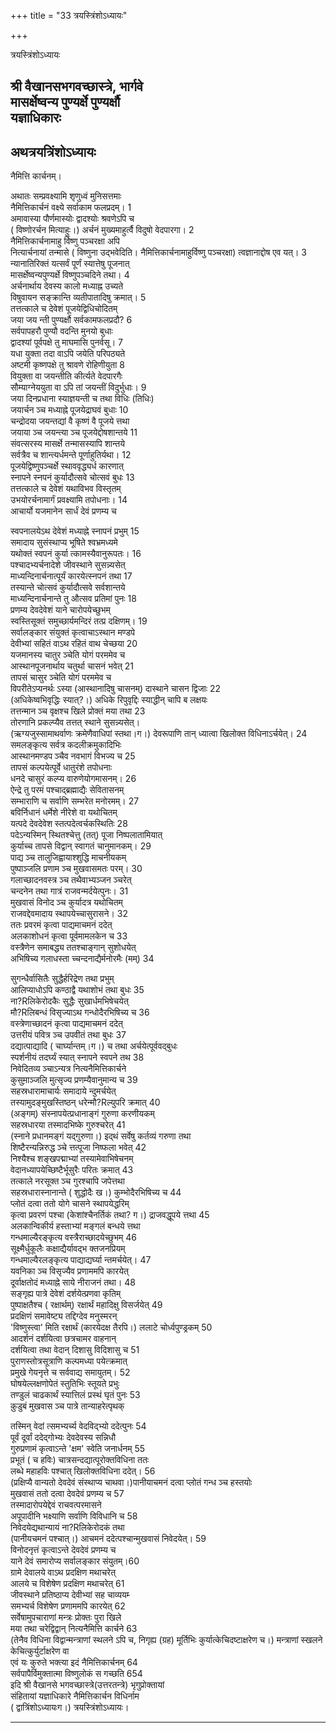 +++
title = "33 त्रयस्त्रिंशोऽध्यायः"

+++





त्रयस्त्रिंशोऽध्यायः  




श्री वैखानसभगवच्छास्त्रे, भार्गवे  
मासर्क्षेष्वन्य पुण्यर्क्षे पुण्यर्क्षौ  
यज्ञाधिकारः  
----------------  
  
अथत्रयत्रिंशोऽध्यायः  
--------------------  
नैमित्ति कार्चनम्।  
  
अथातः सम्प्रवक्ष्यामि शृणुध्वं मुनिसत्तमाः  
नैमित्तिकार्चनं वक्ष्ये सर्वाकाम फलप्रदम्। 1  
अमावास्या पौर्णमास्योः द्वादश्योः श्रवणेऽपि च  
( विष्णोरर्चन मित्याहुः।) अर्चनं मुख्यमाहुर्त्वै विदुषो वेदपारगा। 2  
नैमित्तिकार्चनामाहु र्विष्णु पञ्चरक्षा अपि  
नित्यार्चनायां तन्मासे ( विष्णुना उद्भवेदिति। नैमित्तिकार्चनामाहुर्विष्णु पञ्चरक्षा) त्वज्ञानाद्दोष एव यत्। 3  
न्यानातिरिक्तं यत्सर्वं पूर्णं स्यात्तेषु पूजनात्  
मासर्क्षेष्वन्यपुण्यर्क्षे विष्णुपञ्चदिने तथा। 4  
अर्चनार्थाय देवस्य कालो मध्याह्न उच्यते  
विषुवायन सङ्क्रान्ति व्यतीपातादिषु क्रमात्। 5  
तत्तत्काले च देवेशं पूजयेद्विधिचोदितम्  
जया जय न्ती पुण्यर्क्षौ सर्वकामफलप्रदौ? 6  
सर्वपापहरौ पुण्यौ वदन्ति मुनयो बुधाः  
द्वादश्यां पूर्वपक्षे तु माघमासि पुनर्वसू। 7  
यधा युक्ता तदा वाऽपि जयेति परिपठ्यते  
अष्टमी कृष्णपक्षे तु श्रावणे रोहिणीयुता 8  
वियुक्ता वा जयन्तीति कीर्त्यते वेदपारगैः  
सौम्याग्नेययुता वा ऽपि तां जयन्तीं विदुर्भुधाः। 9  
जया दिनप्रधाना स्याज्ञयन्ती च तथा विधिः (तिधिः)  
जयार्चन ञ्च मध्याह्ने पूजयेद्राघवं बुधाः 10  
चन्द्रोदया जयन्तद्यां वै कृष्णं वै पूजये त्तथा  
जयाया ञ्च जयन्त्या ञ्च पूजयेद्दोषशान्तये 11  
संवत्सरस्य मासर्क्षे तन्मासस्यापि शान्तये  
सर्वत्रैव च शान्त्यर्धमन्ते पूर्णाहुतिर्यथा। 12  
पूजयेद्विष्णुपञ्चर्क्षे स्थाववृद्ध्यर्ध कारणात्  
स्नापने स्नपनं कुर्यादौत्सवे चोत्सवं बुधः 13  
तत्तत्काले च देवेशं यथाविभव विस्तृतम्  
उभयोरर्चनामार्गं प्रवक्ष्यामि तपोधनाः। 14  
आचार्यो यजमानेन सार्धं देवं प्रणम्य च  
  
  
स्वपनालयेऽथ देवेशं मध्याह्ने स्नापनं प्रभुम् 15  
समादाय सुसंस्थाप्य भूषिते श्वभ्रमध्यमे  
यथोक्तं स्वपनं कुर्या त्कामस्यैवानुरूपतः। 16  
पश्चादभ्यर्चनादेशे जीवस्थाने सुसन्न्यसेत्  
माध्यन्दिनार्चनात्पूर्यं कारयेत्स्नपनं तथा 17  
तस्यान्ते चोत्सवं कुर्यादौत्सवे सर्वशान्तये  
माध्यन्दिनार्चनान्ते तु औत्सव प्रतिमां पुनः 18  
प्रणम्य देवदेवेशं याने चारोपयेच्छुभम्  
स्वस्तिसूक्तं समुच्छार्यमन्दिरं तत्प्र दक्षिणम्। 19  
सर्वालङ्कार संयुक्तं कृत्वाचाऽस्थान मण्डपे  
देवीभ्यां सहितं वाऽथ रहितं वाथ चेच्छया 20  
यजमानस्य चातुर ञ्चेति योगं परममेव च  
आस्थानपूजनार्थाय चतुर्था चासनं भवेत् 21  
तापसं चासुर ञ्चेति योगं परममेव च  
विपरीतेऽप्यनर्थः ऽस्या (आस्थानादिषु चासनम्) दास्थाने चासन द्विजाः 22  
(अधिकेष्वभिवृद्धिः स्यात्?।) अधिके रिपुवृद्दिः स्याद्धीन् चापि ब लक्षयः  
तत्तन्मान ञ्च वृक्षश्च खिले प्रोक्तं मया तथा 23  
तोरणानि प्रकल्प्यैव तत्तत् स्थाने सुसन्न्यसेत्।  
(ऋग्यजुस्सामाथर्वाणः क्रमेणैवाधिपां स्तथा।ग।) देवरूपाणि तान् ध्यात्वा खिलोक्त विधिनाऽर्चयेत्। 24  
समलङ्कृत्य सर्वत्र कदलीक्रमुकादिभिः  
आस्थानमण्डप ञ्चैव नवभागं विभज्य च 25  
तापसं कल्पयेत्पूर्वे धातुरंशे तपोधनाः  
धनदे चासुरं कल्प्य वारुणेयोगमासनम्। 26  
ऐन्द्रे तु परमं पश्चाद्ब्रह्माद्यैः सेवितासनम्  
सम्भाराणि च सर्वाणि सम्भरेत मनोरमम्। 27  
बविर्निधानं धर्मेशे नीरेशे वा यथोचितम्  
यत्पदे देवदेवेश स्तत्पदेत्वर्चकस्थितिः 28  
पदेऽन्यस्मिन् स्थितश्चेत्तु (तत्) पूजा निष्पलातामियात्  
कुर्याच्च तापसे विद्वान् स्वागतं चानुमानकम्। 29  
पाद्य ञ्च तालुजिह्वायाश्शुद्धि माचनीयकम्  
पुष्पाञ्जलि प्रणाम ञ्च मुखवासमतः परम्। 30  
गलाच्छादनवस्त्र ञ्च तथैवाभ्यञ्जन ञ्चरेत्  
चन्दनेन तथा गात्रं राजवन्मर्दयेत्पुनः। 31  
मुखवासं विनोद ञ्च कुर्यादत्र यथोचितम्  
राजवद्देवमादाय स्थापयेच्चासुरासने। 32  
ततः प्रवरमं कृत्वा पाद्यमाचमनं ददेत्  
अलकाशोधनं कृत्वा पूर्वमामलकेन च 33  
वस्त्रैणेन समाबद्ध्य ततश्चाङ्गान् सुशोधयेत्  
अभिषिच्य गलाधस्ता च्चन्दनाद्यैर्मनोरमैः (मम्) 34  
  
सुगन्धैर्वासितैः सुद्धैर्हरिद्रेण तथा प्रभुम्  
आलिप्याधोऽपि कण्ठाद्वै यथाशोभं तथा बुधः 35  
ना?Rलिकेरोदकैः सुद्धैः सुखार्धमभिषेचयेत्  
मौ?Rलिबन्धं विसृज्याऽथ गन्धोदैरभिषिच्य च 36  
वस्त्रेणाच्छादनं कृत्वा पाद्यमाचमनं ददेत्  
उत्तरीयं पवित्र ञ्च उपवीतं तथा बुधः 37  
दद्यात्पाद्यादि ( चार्घ्यान्तम्।ग।) च तथा अर्चयेत्पूर्ववद्बुधः  
स्पर्शनीयं तदर्घ्यं स्यात् स्नापने स्वपने तथ 38  
निवेदितव्य ञ्चाऽन्यत्र नित्यनैमित्तिकार्चने  
कुसुमा़ञ्जलि मुत्सृज्य प्रणम्यैवानुमान्य च 39  
सहस्रधारामाचार्यः समादाये न्दुमर्चयेत्  
तस्यामुदङ्मुखस्तिष्ठन् धरेन्मौ?Rल्युपरि क्रमात् 40  
(अङ्गम्) संस्नापयेत्प्रधानाङ्गं गुरुणा करणीयकम्  
सहस्रधारया तस्मादभिष्के गुरुश्चरेत् 41  
(स्नाने प्रधानमङ्गं यद्गुरुणा।) इद्थं सर्वेषु कर्तव्यं गरुणा तथा  
शिष्टैरन्यन्निरुद्ध ञ्चे त्तत्पूजा निष्फला भवेत् 42  
निश्यैश्च शङ्खपद्माभ्यां तस्यामेवाभिषेचनम्  
वेदानध्यापयेच्छिष्टैर्भूसुरैः परितः क्रमात् 43  
तत्काले नरसूक्त ञ्च गुरश्चापि जपेत्तथा  
सहस्रधारास्नानान्ते ( शुद्धोदैः ख।) कुम्भोदैरभिषिच्य च 44  
प्लोतं दत्वा ततो योगे चासने स्थापयेद्धरिम्  
कृत्वा प्रवरणं पश्चा (केशांश्चैनर्तिकं तथा? ग।) द्राजवद्धूपये त्तथा 45  
अलकान्विकीर्य हस्ताभ्यां मङ्गलं बन्धये त्तथा  
गन्धमाल्यैरङ्कृत्य वस्त्रैराच्छादयेच्छुभम् 46  
सूक्ष्मैर्धुकूलैः कक्षाद्यैर्यावद्भ क्तजनप्रियम्  
गन्धमाल्यैरलङ्कृत्य पाद्याद्यर्घ्या न्तमर्चयेत्। 47  
यवनिका ञ्च विसृज्यैव प्रणाममपि कारयेत्  
दूर्वाक्षतोदं मध्याह्ने साये नीराजनं तथा। 48  
सङ्गृह्य पात्रे देवेशं दर्शयेत्प्रणवा कृतिम्  
पुष्पाक्षतैश्च ( रक्षार्थम्) रक्षार्थं महादिक्षु विसर्जयेत् 49  
प्रदक्षिणं समावेष्ट्य तद्दिग्देव मनुस्मरन्  
'विष्णुस्त्वा' मिति रक्षार्थं (कारयेदक्ष तैरपि।) ललाटे चोर्ध्वपुण्ड्रकम् 50  
आदर्शनं दर्शयित्वा छत्रचामर वाहनान्  
दर्शयित्वा तथा वेदान् दिशासु विदिशासु च 51  
पुराणस्तोत्रसूत्राणि कल्पमध्या पयेत्क्रमात्  
प्रमुखे गेयनृत्ते च सर्ववाद्य समायुतम्। 52  
घोषयेल्लक्षणोपेतं स्तुतिभिः स्तूयते प्रभुः  
तण्डुलं चाढकार्थं स्यात्तिलं प्रस्थं घृतं पुनः 53  
कु़डुबं मुखवास ञ्च पात्रे तान्याहरेत्पृथक्  
  
तस्मिन् वेदां त्समभ्यर्च्य वेदविद्भ्यो ददेत्पुनः 54  
पूर्वं दूर्वां ददेद्गोभ्यः देवदेवस्य सन्निधौ  
गुरुप्रणामं कृत्वाऽन्ते 'क्षम' स्वेति जनार्धनम् 55  
प्रभूतं ( च हविः) चात्रसन्दद्यात्पूरोक्तविधिना ततः  
लब्धे महाहविः पश्चात् खिलोक्तविधिना ददेत्। 56  
(प्रक्षिप्यै वान्यतो देवदेवं संस्थाप्य चाथवा।)पानीयाचमनं दत्वा प्लोतं गन्ध ञ्च हस्तयोः  
मुखवासं ततो दत्वा देवदेवं प्रणम्य च 57  
तस्मादारोपयेद्देवं राचवत्परमासने  
अपूपादीनि भक्ष्याणि सर्वाणि विविधानि च 58  
निवेदयेद्यथान्यायं ना?Rलिकेरोदकं तथा  
(पानीयचमनं पश्चात्।) आचमनं ददेत्पश्चान्मुखवासं निवेदयेत्। 59  
विनोदनृत्तं कृत्वाऽन्ते देवदेवं प्रणम्य च  
याने देवं समारोप्य सर्वालङ्कार संयुतम्।60  
ग्रामे देवालये वाऽथ प्रदक्षिण मथाचरेत्  
आलये च विशेषेण प्रदक्षिण मथाचरेत् 61  
जीवस्थाने प्रतिष्ठाप्य देवीभ्यां सह चाव्ययम्‍  
समभ्यर्च विशेषेण प्रणाममपि कारयेत् 62  
सर्वेषामुपचाराणां मन्त्रः प्रोक्तः पुरा खिले  
मया तथा चरेद्विद्वान् नित्यनैमित्ति कार्चने 63  
(तेनैव विधिना विद्वान्मन्त्राणां स्थलने ऽपि च, निगृह्य (ग्रह) मूर्तिभिः कुर्यात्केचिदष्टाक्षरेण च।) मन्त्राणां स्खलने केचित्कुर्युर्टाक्षरेण वा  
एवं यः कुरुते भक्त्या इदं नैमित्तिकार्चनम् 64  
सर्वपापैर्विमुक्तात्मा विष्णुलोकं स गच्छति 654  
इदि श्री वैखानसे भगवच्छास्त्रे(उत्तरतन्त्रे) भृगुप्रोक्तायां  
संहितायां यज्ञाधिकारे नैमित्तिकार्चन विधिर्नाम  
( द्वात्रिंशोऽध्यायःग।) त्रयस्त्रिंशोऽध्यायः।  


_________

